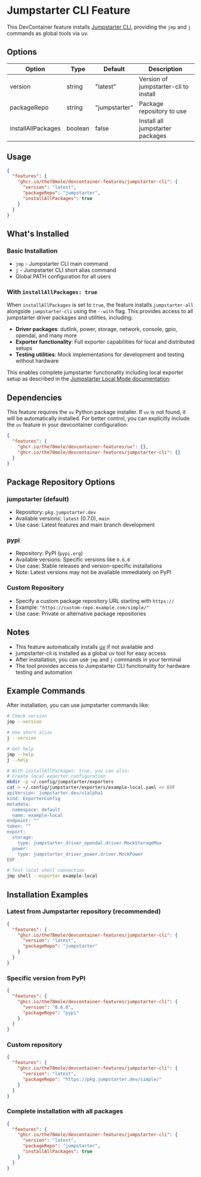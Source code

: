# Jumpstarter CLI Feature

This DevContainer feature installs [Jumpstarter CLI](https://github.com/jumpstarter-dev/jumpstarter),
providing the `jmp` and `j` commands as global tools via uv.

## Options

| Option             | Type    | Default       | Description                           |
| ------------------ | ------- | ------------- | ------------------------------------- |
| version            | string  | "latest"      | Version of jumpstarter-cli to install |
| packageRepo        | string  | "jumpstarter" | Package repository to use             |
| installAllPackages | boolean | false         | Install all jumpstarter packages      |

## Usage

```json
{
  "features": {
    "ghcr.io/the78mole/devcontainer-features/jumpstarter-cli": {
      "version": "latest",
      "packageRepo": "jumpstarter",
      "installAllPackages": true
    }
  }
}
```

## What's Installed

### Basic Installation

- `jmp` - Jumpstarter CLI main command
- `j` - Jumpstarter CLI short alias command
- Global PATH configuration for all users

### With `installAllPackages: true`

When `installAllPackages` is set to `true`, the feature installs `jumpstarter-all`
alongside `jumpstarter-cli` using the `--with` flag. This provides access to all
jumpstarter driver packages and utilities, including:

- **Driver packages**: dutlink, power, storage, network, console, gpio, opendal,
  and many more
- **Exporter functionality**: Full exporter capabilities for local and
  distributed setups
- **Testing utilities**: Mock implementations for development and testing
  without hardware

This enables complete jumpstarter functionality including local exporter setup
as described in the [Jumpstarter Local Mode documentation](https://jumpstarter.dev/release-0.6/getting-started/usage/setup-local-mode.html).

## Dependencies

This feature requires the `uv` Python package installer. If `uv` is not found, it
will be automatically installed. For better control, you can explicitly include
the `uv` feature in your devcontainer configuration:

```json
{
  "features": {
    "ghcr.io/the78mole/devcontainer-features/uv": {},
    "ghcr.io/the78mole/devcontainer-features/jumpstarter-cli": {}
  }
}
```

## Package Repository Options

### jumpstarter (default)

- Repository: `pkg.jumpstarter.dev`
- Available versions: `latest` (0.7.0), `main`
- Use case: Latest features and main branch development

### pypi

- Repository: PyPI (`pypi.org`)
- Available versions: Specific versions like `0.6.0`
- Use case: Stable releases and version-specific installations
- Note: Latest versions may not be available immediately on PyPI

### Custom Repository

- Specify a custom package repository URL starting with `https://`
- Example: `"https://custom-repo.example.com/simple/"`
- Use case: Private or alternative package repositories

## Notes

- This feature automatically installs
  [uv](https://github.com/astral-sh/uv) if not available and
- jumpstarter-cli is installed as a global uv tool for easy access
- After installation, you can use `jmp` and `j` commands in your terminal
- The tool provides access to Jumpstarter CLI functionality for hardware
  testing and automation

## Example Commands

After installation, you can use jumpstarter commands like:

```bash
# Check version
jmp --version

# Use short alias
j --version

# Get help
jmp --help
j --help

# With installAllPackages: true, you can also:
# Create local exporter configuration
mkdir -p ~/.config/jumpstarter/exporters
cat > ~/.config/jumpstarter/exporters/example-local.yaml << EOF
apiVersion: jumpstarter.dev/v1alpha1
kind: ExporterConfig
metadata:
  namespace: default
  name: example-local
endpoint: ""
token: ""
export:
  storage:
    type: jumpstarter_driver_opendal.driver.MockStorageMux
  power:
    type: jumpstarter_driver_power.driver.MockPower
EOF

# Test local shell connection
jmp shell --exporter example-local
```

## Installation Examples

### Latest from Jumpstarter repository (recommended)

```json
{
  "features": {
    "ghcr.io/the78mole/devcontainer-features/jumpstarter-cli": {
      "version": "latest",
      "packageRepo": "jumpstarter"
    }
  }
}
```

### Specific version from PyPI

```json
{
  "features": {
    "ghcr.io/the78mole/devcontainer-features/jumpstarter-cli": {
      "version": "0.6.0",
      "packageRepo": "pypi"
    }
  }
}
```

### Custom repository

```json
{
  "features": {
    "ghcr.io/the78mole/devcontainer-features/jumpstarter-cli": {
      "version": "latest",
      "packageRepo": "https://pkg.jumpstarter.dev/simple/"
    }
  }
}
```

### Complete installation with all packages

```json
{
  "features": {
    "ghcr.io/the78mole/devcontainer-features/jumpstarter-cli": {
      "version": "latest",
      "packageRepo": "jumpstarter",
      "installAllPackages": true
    }
  }
}
```
